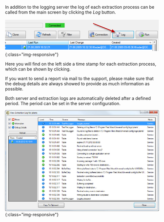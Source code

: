 In addition to the logging server the log of each extraction process can be called from the main screen by clicking the *Log* button.

![Extraction-Logging-Button-Position](/img/content/Extraction-Logging-Button-Position.png){:class="img-responsive"}

Here you will find on the left side a time stamp for each extraction process, which can be shown by clicking.

If you want to send a report via mail to the support, please make sure that the debug details are always showed to provide as much information as possible.

Both server and extraction logs are automatically deleted after a defined period. The period can be set in the server configuration.

![View-Extraction-Log](/img/content/View-Extraction-Log.jpg){:class="img-responsive"}